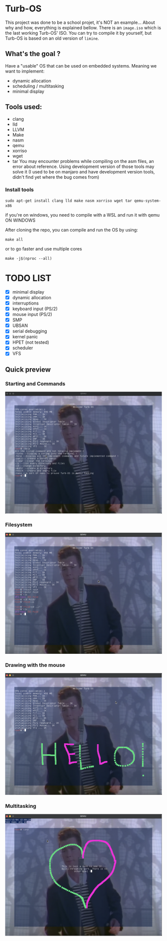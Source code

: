 # Turb-OS
This project was done to be a school projet, it's NOT an example... About why and how, everything is explained bellow. 
There is an `image.iso` which is the last working Turb-OS' ISO. 
You can try to compile it by yourself, but Turb-OS is based on an old version of `limine`. 

## What's the goal ?

Have a "usable" OS that can be used on embedded systems. 
Meaning we want to implement:
- dynamic allocation
- scheduling / multitasking
- minimal display

## Tools used:
- clang
- lld
- LLVM
- Make
- nasm
- qemu
- xorriso
- wget
- tar
You may encounter problems while compiling on the asm files, an error about reference. Using development version of those tools may solve it (I used to be on manjaro and have development version tools, didn't find yet where the bug comes from)

### Install tools
```
sudo apt-get install clang lld make nasm xorriso wget tar qemu-system-x86
```

if you're on windows, you need to compile with a WSL and run it with qemu ON WINDOWS

After cloning the repo, you can compile and run the OS by using:
```
make all
```
or to go faster and use multiple cores
```
make -j$(nproc --all)
```


# TODO LIST

- [x] minimal display
- [x] dynamic allocation
- [x] interruptions
- [x] keyboard input (PS/2)
- [x] mouse input (PS/2)
- [x] SMP
- [x] UBSAN
- [x] serial debugging
- [x] kernel panic
- [x] HPET (not tested)
- [x] scheduler
- [x] VFS

## Quick preview
### Starting and Commands
![Starting and Commands](screens/introduction.png)
### Filesystem
![Filesystem](screens/filesystem.png)
### Drawing with the mouse
![Drawing with the mouse](screens/drawing.png)
### Multitasking
![Multi-threading](screens/multi.png)
